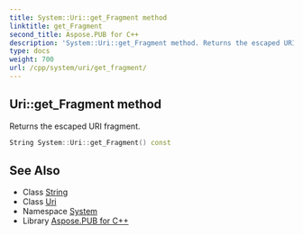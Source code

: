 ```yaml
---
title: System::Uri::get_Fragment method
linktitle: get_Fragment
second_title: Aspose.PUB for C++
description: 'System::Uri::get_Fragment method. Returns the escaped URI fragment in C++.'
type: docs
weight: 700
url: /cpp/system/uri/get_fragment/
---
```

## Uri::get_Fragment method


Returns the escaped URI fragment.

```cpp
String System::Uri::get_Fragment() const
```

## See Also

* Class [String](../../string/)
* Class [Uri](../)
* Namespace [System](../../)
* Library [Aspose.PUB for C++](../../../)
